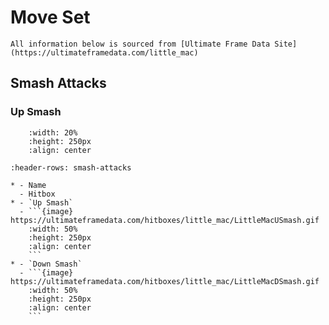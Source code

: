 # Move Set

```{note}
All information below is sourced from [Ultimate Frame Data Site](https://ultimateframedata.com/little_mac)
```

## Smash Attacks

### Up Smash

```{image} https://ultimateframedata.com/hitboxes/little_mac/LittleMacUSmash.gif
    :width: 20%
    :height: 250px
    :align: center
```

````{list-table}
:header-rows: smash-attacks

* - Name
  - Hitbox
* - `Up Smash`
  - ```{image} https://ultimateframedata.com/hitboxes/little_mac/LittleMacUSmash.gif
    :width: 50%
    :height: 250px
    :align: center
    ```
* - `Down Smash`
  - ```{image} https://ultimateframedata.com/hitboxes/little_mac/LittleMacDSmash.gif
    :width: 50%
    :height: 250px
    :align: center
    ```
````


